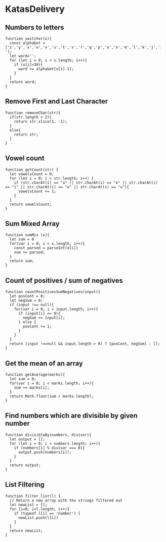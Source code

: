 # KatasDelivery

## Numbers to letters

```
function switcher(x){
  const alphabet = ['z','y','x','w','v','u','t','s','r','q','p','o','n','m','l','k','j','i','h','g','f','e','d','c','b','a','!','?',' '];
  let word='';
  for (let i = 0; i < x.length; i++){
    if (x[i]<30){
      word += alphabet[x[i]-1];
    }
  }
  return word;
}
```

## Remove First and Last Character

```
function removeChar(str){
  if(str.length > 2){
    return str.slice(1, -1);
  }
  else{
    return str;
  }
}
```

## Vowel count

```
function getCount(str) {
  let vowelsCount = 0;
  for (let i = 0; i < str.length; i++) {
    if (str.charAt(i) == "a" || str.charAt(i) == "e" || str.charAt(i) == "i" || str.charAt(i) == "o" || str.charAt(i) == "u"){
      vowelsCount += 1;
    }
  }
  return vowelsCount;
}
```

## Sum Mixed Array

```
function sumMix (x){
  let sum = 0
  for(var i = 0; i < x.length; i++){
    const parsed = parseInt(x[i])
    sum += parsed;
  }
  return sum;
}
```

## Count of positives / sum of negatives

```
function countPositivesSumNegatives(input){
  let posCont = 0;
  let negSum = 0;
  if (input !== null){
    for(var i = 0; i < input.length; i++){
      if (input[i] <= 0){
        negSum += input[i];
      } else {
        posCont += 1;
      }
    }
  }
  return (input !==null && input.length > 0) ? [posCont, negSum] : [];
}
```

## Get the mean of an array

```
function getAverage(marks){
  let sum = 0;
  for(var i = 0; i < marks.length; i++){
    sum += marks[i];
  }
  return Math.floor(sum / marks.length);
}
```

## Find numbers which are divisible by given number

```
function divisibleBy(numbers, divisor){
  let output = [];
  for (let i = 0; i < numbers.length; i++){
    if (numbers[i] % divisor === 0){
      output.push(numbers[i]);
    }
  }
  return output;
}
```

## List Filtering

```
function filter_list(l) {
  // Return a new array with the strings filtered out
  let newList = [];
  for (i=0; i<l.length; i++){
    if (typeof l[i] == 'number') {
      newList.push(l[i])
    } 
  }
  return newList;
}
```
